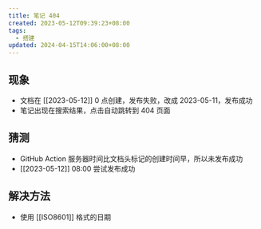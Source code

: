```yaml
---
title: 笔记 404
created: 2023-05-12T09:39:23+08:00
tags:
  - 搭建
updated: 2024-04-15T14:06:00+08:00
---
```


## 现象

- 文档在 [[2023-05-12]] 0 点创建，发布失败，改成 2023-05-11，发布成功
- 笔记出现在搜索结果，点击自动跳转到 404 页面

## 猜测

- GitHub Action 服务器时间比文档头标记的创建时间早，所以未发布成功
- [[2023-05-12]] 08:00 尝试发布成功

## 解决方法

- 使用 [[ISO8601]] 格式的日期
